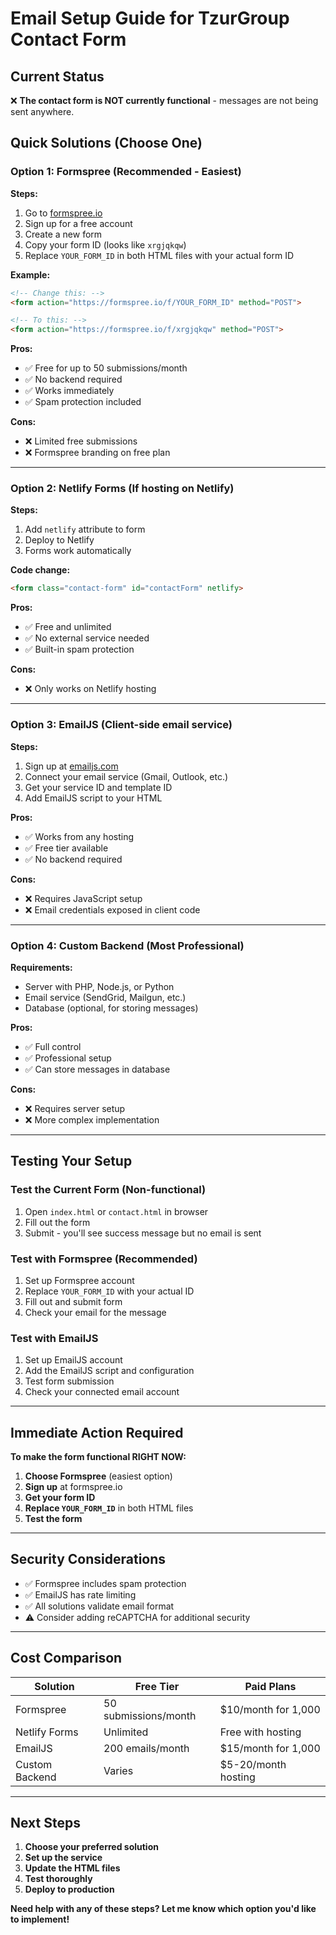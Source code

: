 # Email Setup Guide for TzurGroup Contact Form

## Current Status
❌ **The contact form is NOT currently functional** - messages are not being sent anywhere.

## Quick Solutions (Choose One)

### Option 1: Formspree (Recommended - Easiest)

**Steps:**
1. Go to [formspree.io](https://formspree.io)
2. Sign up for a free account
3. Create a new form
4. Copy your form ID (looks like `xrgjqkqw`)
5. Replace `YOUR_FORM_ID` in both HTML files with your actual form ID

**Example:**
```html
<!-- Change this: -->
<form action="https://formspree.io/f/YOUR_FORM_ID" method="POST">

<!-- To this: -->
<form action="https://formspree.io/f/xrgjqkqw" method="POST">
```

**Pros:**
- ✅ Free for up to 50 submissions/month
- ✅ No backend required
- ✅ Works immediately
- ✅ Spam protection included

**Cons:**
- ❌ Limited free submissions
- ❌ Formspree branding on free plan

---

### Option 2: Netlify Forms (If hosting on Netlify)

**Steps:**
1. Add `netlify` attribute to form
2. Deploy to Netlify
3. Forms work automatically

**Code change:**
```html
<form class="contact-form" id="contactForm" netlify>
```

**Pros:**
- ✅ Free and unlimited
- ✅ No external service needed
- ✅ Built-in spam protection

**Cons:**
- ❌ Only works on Netlify hosting

---

### Option 3: EmailJS (Client-side email service)

**Steps:**
1. Sign up at [emailjs.com](https://emailjs.com)
2. Connect your email service (Gmail, Outlook, etc.)
3. Get your service ID and template ID
4. Add EmailJS script to your HTML

**Pros:**
- ✅ Works from any hosting
- ✅ Free tier available
- ✅ No backend required

**Cons:**
- ❌ Requires JavaScript setup
- ❌ Email credentials exposed in client code

---

### Option 4: Custom Backend (Most Professional)

**Requirements:**
- Server with PHP, Node.js, or Python
- Email service (SendGrid, Mailgun, etc.)
- Database (optional, for storing messages)

**Pros:**
- ✅ Full control
- ✅ Professional setup
- ✅ Can store messages in database

**Cons:**
- ❌ Requires server setup
- ❌ More complex implementation

---

## Testing Your Setup

### Test the Current Form (Non-functional)
1. Open `index.html` or `contact.html` in browser
2. Fill out the form
3. Submit - you'll see success message but no email is sent

### Test with Formspree (Recommended)
1. Set up Formspree account
2. Replace `YOUR_FORM_ID` with your actual ID
3. Fill out and submit form
4. Check your email for the message

### Test with EmailJS
1. Set up EmailJS account
2. Add the EmailJS script and configuration
3. Test form submission
4. Check your connected email account

---

## Immediate Action Required

**To make the form functional RIGHT NOW:**

1. **Choose Formspree** (easiest option)
2. **Sign up** at formspree.io
3. **Get your form ID**
4. **Replace `YOUR_FORM_ID`** in both HTML files
5. **Test the form**

---

## Security Considerations

- ✅ Formspree includes spam protection
- ✅ EmailJS has rate limiting
- ✅ All solutions validate email format
- ⚠️ Consider adding reCAPTCHA for additional security

---

## Cost Comparison

| Solution | Free Tier | Paid Plans |
|----------|-----------|------------|
| Formspree | 50 submissions/month | $10/month for 1,000 |
| Netlify Forms | Unlimited | Free with hosting |
| EmailJS | 200 emails/month | $15/month for 1,000 |
| Custom Backend | Varies | $5-20/month hosting |

---

## Next Steps

1. **Choose your preferred solution**
2. **Set up the service**
3. **Update the HTML files**
4. **Test thoroughly**
5. **Deploy to production**

**Need help with any of these steps? Let me know which option you'd like to implement!**
